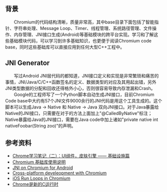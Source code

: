 ## 背景
&emsp;&emsp;Chromium的代码结构清晰，质量非常高，其中base目录下面包括了智能指针、字符串处理、Message Loop、Timer、线程管理、系统路径管理、文件操作、内存管理、JNI接口生成(Android)等基础模块的跨平台实现。学习和了解这些基础模块代码，可以学习到许多基础知识，也更便于阅读Chromium code base，同时这些基础库可以直接应用到任何大型C++工程中。

## JNI Generator
&emsp;&emsp;写过Android JNI层代码的都知道，JNI接口定义和实现是非常繁琐和痛苦的事情，JNI/Java/C/C++函数签名的定义、数据类型的对应及其用起出错，另外JNI类型数据的分配和回收还得格外小心，否则很容易导致内存泄漏和Crash。
<br/>&emsp;&emsp;Google的工程师写了一个Python脚本自动生成JNI接口，目前Chromium Code base中大约有57个JNI文件9000余行的JNI代码是用这个工具生成的。这个脚本可以生成Java -> Native 和 Native -> Java 双向JNI接口。对于Java暴露给Native的JNI接口，只需要在对于的方法上面加上"@CalledByNative"标注；Native暴露给Java的JNI接口，需要在Java code中加上诸如"private native int nativeFoobar(String zoo)"的声明。

## 参考资料
- [Chrome学习笔记（二）：UI组件，皮肤引擎 —— 基础设施篇](http://bigasp.com/archives/520 )
- [Chromium 基础库使用说明](https://www.zybuluo.com/rogeryi/note/56894)
- [JNI on Chromium for Android](https://www.chromium.org/developers/design-documents/android-jni)
- [Cross-platform develeopment with Chromium](http://geekluo.com/contents/2014/05/21/19-cross-platform-development-with-chromium.html)
- [iOS Run Loops in Chromium](http://geekluo.com/contents/2014/04/22/11-ios-run-loops-in-chromium.html)
- [Chrome是新的C运行时](http://www.labazhou.net/2014/01/chrome-is-the-new-c-runtime/)
